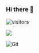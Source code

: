 ### Hi there 👋

<!--
**victinSever/victinSever** is a ✨ _special_ ✨ repository because its `README.md` (this file) appears on your GitHub profile.

Here are some ideas to get you started:

- 🔭 I’m currently working on ...
- 🌱 I’m currently learning ...
- 👯 I’m looking to collaborate on ...
- 🤔 I’m looking for help with ...
- 💬 Ask me about ...
- 📫 How to reach me: ...
- 😄 Pronouns: ...
- ⚡ Fun fact: ...
-->
![visitors](https://visitor-badge.glitch.me/badge?page_id=fantingsheng.fantingsheng&left_color=green&right_color=red)

![](https://github-readme-stats.vercel.app/api?username=victinSever)

![Git](https://img.shields.io/badge/-Git-F05032?style=flat-square&logo=git&logoColor=white)
